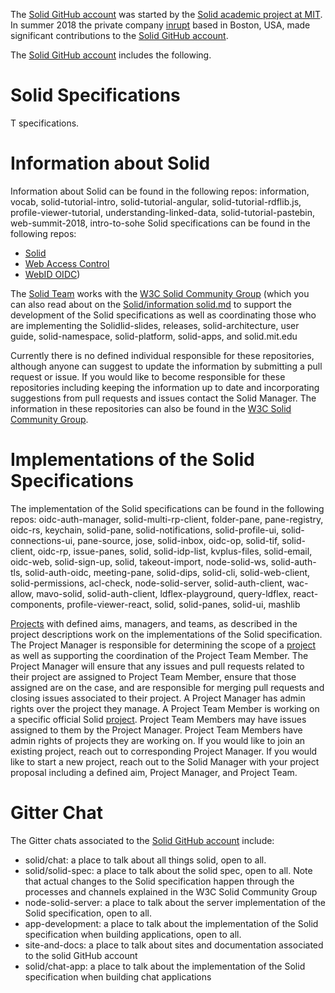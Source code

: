 The [Solid GitHub account](https://github.com/solid) was started by the [Solid academic project at MIT](https://solid.mit.edu). In summer 2018 the private company [inrupt](https://inrupt.com) based in Boston, USA, made significant contributions to the [Solid GitHub account](https://github.com/solid).

The [Solid GitHub account](https://github.com/solid) includes the following. 

# Solid Specifications 
T specifications. 

# Information about Solid
Information about Solid  can be found in the following repos:
information, vocab, solid-tutorial-intro, solid-tutorial-angular, solid-tutorial-rdflib.js, profile-viewer-tutorial, understanding-linked-data, solid-tutorial-pastebin, web-summit-2018, intro-to-sohe Solid specifications can be found in the following repos: 
* [Solid](https://github.com/solid/solid-spec)
* [Web Access Control](https://github.com/solid/web-access-control-spec)
* [WebID OIDC](https://github.com/solid/webid-oidc-spec)) 

The [Solid Team](solid-team.md) works with the [W3C Solid Community Group](https://www.w3.org/community/solid/) (which you can also read about on the [Solid/information solid.md](solid.md) to support the development of the Solid specifications as well as coordinating those who are implementing the Solidlid-slides, releases, solid-architecture, user guide, solid-namespace, solid-platform, solid-apps, and solid.mit.edu

Currently there is no defined individual responsible for these repositories, although anyone can suggest to update the information by submitting a pull request or issue. If you would like to become responsible for these repositories including keeping the information up to date and incorporating suggestions from pull requests and issues contact the Solid Manager. The information in these repositories can also be found in the [W3C Solid Community Group](https://www.w3.org/community/solid/). 

# Implementations of the Solid Specifications
The implementation of the Solid specifications can be found in the following repos:
oidc-auth-manager, solid-multi-rp-client, folder-pane, pane-registry, oidc-rs, keychain, solid-pane, solid-notifications, solid-profile-ui, solid-connections-ui, pane-source, jose, solid-inbox, oidc-op, solid-tif, solid-client, oidc-rp, issue-panes, solid, solid-idp-list, kvplus-files, solid-email, oidc-web, solid-sign-up, solid, takeout-import, node-solid-ws, solid-auth-tls,  solid-auth-oidc, meeting-pane, solid-dips, solid-cli, solid-web-client, solid-permissions, acl-check, node-solid-server, solid-auth-client, wac-allow, mavo-solid, solid-auth-client, ldflex-playground, query-ldflex, react-components, profile-viewer-react, solid, solid-panes, solid-ui, mashlib

[Projects](https://github.com/orgs/solid/projects) with defined aims, managers, and teams, as described in the project descriptions work on the implementations of the Solid specification. The Project Manager is responsible for determining the scope of a [project](https://github.com/orgs/solid/projects) as well as supporting the coordination of the Project Team Member. The Project Manager will ensure that any issues and pull requests related to their project are assigned to Project Team Member, ensure that those assigned are on the case, and are responsible for merging pull requests and closing issues associated to their project. A Project Manager has admin rights over the project they manage. A Project Team Member is working on a specific official Solid [project](https://github.com/orgs/solid/projects). Project Team Members may have issues assigned to them by the Project  Manager. Project Team Members have admin rights of projects they are working on. If you would like to join an existing project, reach out to corresponding Project Manager. If you would like to start a new project, reach out to the Solid Manager with your project proposal including a defined aim, Project Manager, and Project Team.

# Gitter Chat 
The  Gitter chats associated to the [Solid GitHub account](https://github.com/solid) include: 

* solid/chat: a place to talk about all things solid, open to all. 
* solid/solid-spec: a place to talk about the solid spec, open to all. Note that actual changes to the Solid specification happen through the processes and channels explained in the W3C Solid Community Group
* node-solid-server: a place to talk about the server implementation of the Solid specification, open to all. 
* app-development: a place to talk about the implementation of the Solid specification when building applications, open to all. 
* site-and-docs: a place to talk about sites and documentation associated to the solid GitHub account
* solid/chat-app: a place to talk about the implementation of the Solid specification when building chat applications
